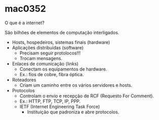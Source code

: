 # mac0352

O que é a internet?

Sâo bilhões de elementos de computação interligados.

- Hosts, hospedeiros, sistemas finais (hardware)
- Aplicações distribuídas (software)
  - Precisam seguir protolocos!!!
  - Trocam mensagens.
- Enlaces de comunicação (links)
  - Conectam os equipamentos de hardware.
  - Ex.: fios de cobre, fibra óptica.
- Roteadores
  - Criam um caminho entre os vários servidores e hosts.
- Protocolos
  - Controlam o envio e recepção de RCF (Requesto For Comment).
  - Ex.: HTTP, FTP, TCP, IP, PPP.
  - IETF (Internet Engineering Task Force)
    - Instituição que padroniza e abre protocolos.